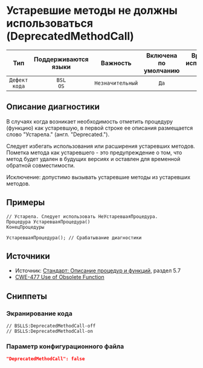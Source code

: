 # Устаревшие методы не должны использоваться (DeprecatedMethodCall)

|      Тип      |    Поддерживаются<br>языки    |     Важность     |    Включена<br>по умолчанию    |    Время на<br>исправление (мин)    |              Теги              |
|:-------------:|:-----------------------------:|:----------------:|:------------------------------:|:-----------------------------------:|:------------------------------:|
| `Дефект кода` |         `BSL`<br>`OS`         | `Незначительный` |              `Да`              |                 `3`                 |    `deprecated`<br>`design`    |

<!-- Блоки выше заполняются автоматически, не трогать -->
## Описание диагностики

В случаях когда возникает необходимость отметить процедуру (функцию) как устаревшую, в первой строке ее описания размещается слово "Устарела." (англ. "Deprecated.").

Следует избегать использования или расширения устаревших методов. Пометка метода как устаревшего - это предупреждение о том, что метод будет удален в будущих версиях и оставлен для временной обратной совместимости.

Исключение: допустимо вызывать устаревшие методы из устаревших методов.

## Примеры
<!-- В данном разделе приводятся примеры, на которые диагностика срабатывает, а также можно привести пример, как можно исправить ситуацию -->

```bsl
// Устарела. Следует использовать НеУстаревшаяПроцедура.
Процедура УстаревшаяПроцедура()
КонецПроцедуры

УстаревшаяПроцедура(); // Срабатывание диагностики
```

## Источники

* Источник: [Стандарт: Описание процедур и функций](https://its.1c.ru/db/v8std/content/453/hdoc), раздел 5.7
* [CWE-477 Use of Obsolete Function](http://cwe.mitre.org/data/definitions/477.html)

## Сниппеты

<!-- Блоки ниже заполняются автоматически, не трогать -->
### Экранирование кода

```bsl
// BSLLS:DeprecatedMethodCall-off
// BSLLS:DeprecatedMethodCall-on
```

### Параметр конфигурационного файла

```json
"DeprecatedMethodCall": false
```
